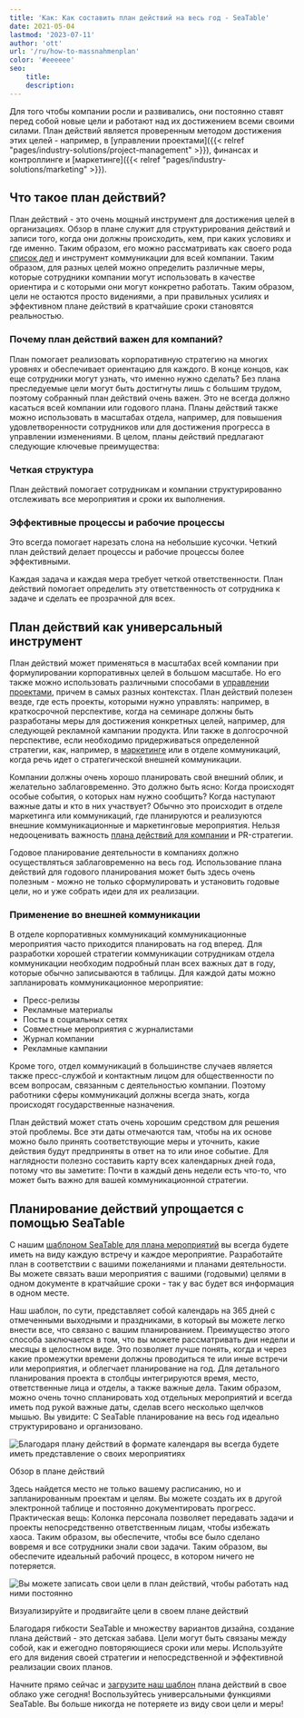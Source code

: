 ```yaml
---
title: 'Как: Как составить план действий на весь год - SeaTable'
date: 2021-05-04
lastmod: '2023-07-11'
author: 'ott'
url: '/ru/how-to-massnahmenplan'
color: '#eeeeee'
seo:
    title:
    description:
---
```


Для того чтобы компании росли и развивались, они постоянно ставят перед собой новые цели и работают над их достижением всеми своими силами. План действий является проверенным методом достижения этих целей - например, в [управлении проектами]({{< relref "pages/industry-solutions/project-management" >}}), финансах и контроллинге и [маркетинге]({{< relref "pages/industry-solutions/marketing" >}}).

## Что такое план действий?

План действий - это очень мощный инструмент для достижения целей в организациях. Обзор в плане служит для структурирования действий и записи того, когда они должны происходить, кем, при каких условиях и где именно. Таким образом, его можно рассматривать как своего рода [список дел](https://seatable.io/ru/to-do-liste-online/) и инструмент коммуникации для всей компании. Таким образом, для разных целей можно определить различные меры, которые сотрудники компании могут использовать в качестве ориентира и с которыми они могут конкретно работать. Таким образом, цели не остаются просто видениями, а при правильных усилиях и эффективном плане действий в кратчайшие сроки становятся реальностью.

### Почему план действий важен для компаний?

План помогает реализовать корпоративную стратегию на многих уровнях и обеспечивает ориентацию для каждого. В конце концов, как еще сотрудники могут узнать, что именно нужно сделать? Без плана преследуемые цели могут быть достигнуты лишь с большим трудом, поэтому собранный план действий очень важен. Это не всегда должно касаться всей компании или годового плана. Планы действий также можно использовать в масштабах отдела, например, для повышения удовлетворенности сотрудников или для достижения прогресса в управлении изменениями. В целом, планы действий предлагают следующие ключевые преимущества:

### Четкая структура

План действий помогает сотрудникам и компании структурированно отслеживать все мероприятия и сроки их выполнения.

### Эффективные процессы и рабочие процессы

Это всегда помогает нарезать слона на небольшие кусочки. Четкий план действий делает процессы и рабочие процессы более эффективными.

Каждая задача и каждая мера требует четкой ответственности. План действий помогает определить эту ответственность от сотрудника к задаче и сделать ее прозрачной для всех.

## План действий как универсальный инструмент

План действий может применяться в масштабах всей компании при формулировании корпоративных целей в большом масштабе. Но его также можно использовать различными способами в [управлении проектами](https://seatable.io/ru/projektmanagement/), причем в самых разных контекстах. План действий полезен везде, где есть проекты, которыми нужно управлять: например, в краткосрочной перспективе, когда на семинаре должны быть разработаны меры для достижения конкретных целей, например, для следующей рекламной кампании продукта. Или также в долгосрочной перспективе, если необходимо придерживаться определенной стратегии, как, например, в [маркетинге](https://seatable.io/ru/marketing/) или в отделе коммуникаций, когда речь идет о стратегической внешней коммуникации.

Компании должны очень хорошо планировать свой внешний облик, и желательно заблаговременно. Это должно быть ясно: Когда происходят особые события, о которых нам нужно сообщить? Когда наступают важные даты и кто в них участвует? Обычно это происходит в отделе маркетинга или коммуникаций, где планируются и реализуются внешние коммуникационные и маркетинговые мероприятия. Нельзя недооценивать важность [плана действий для компании](https://www.fuer-gruender.de/wissen/unternehmen-gruenden/aussenauftritt/externe-kommunikation/) и PR-стратегии.

Годовое планирование деятельности в компаниях должно осуществляться заблаговременно на весь год. Использование плана действий для годового планирования может быть здесь очень полезным - можно не только сформулировать и установить годовые цели, но и уже собрать идеи для их реализации.

### Применение во внешней коммуникации

В отделе корпоративных коммуникаций коммуникационные мероприятия часто приходится планировать на год вперед. Для разработки хорошей стратегии коммуникации сотрудникам отдела коммуникации необходим подробный план всех важных дат в году, которые обычно записываются в таблицы. Для каждой даты можно запланировать коммуникационное мероприятие:

- Пресс-релизы
- Рекламные материалы
- Посты в социальных сетях
- Совместные мероприятия с журналистами
- Журнал компании
- Рекламные кампании

Кроме того, отдел коммуникаций в большинстве случаев является также пресс-службой и контактным лицом для общественности по всем вопросам, связанным с деятельностью компании. Поэтому работники сферы коммуникаций должны всегда знать, когда происходят государственные назначения.

План действий может стать очень хорошим средством для решения этой проблемы. Все эти даты отмечаются там, чтобы на их основе можно было принять соответствующие меры и уточнить, какие действия будут предприняты в ответ на то или иное событие. Для наглядности полезно составить карту всех календарных дней года, потому что вы заметите: Почти в каждый день недели есть что-то, что может быть важно для вашей коммуникационной стратегии.

## Планирование действий упрощается с помощью SeaTable

С нашим [шаблоном SeaTable для плана мероприятий](https://seatable.io/ru/vorlage/hntk-vocrksmyj-9746vka/) вы всегда будете иметь на виду каждую встречу и каждое мероприятие. Разработайте план в соответствии с вашими пожеланиями и планами деятельности. Вы можете связать ваши мероприятия с вашими (годовыми) целями в одном документе в кратчайшие сроки - так у вас будет вся информация в одном месте.

Наш шаблон, по сути, представляет собой календарь на 365 дней с отмеченными выходными и праздниками, в который вы можете легко внести все, что связано с вашим планированием. Преимущество этого способа заключается в том, что вы можете рассматривать дни недели и месяцы в целостном виде. Это позволяет лучше понять, когда и через какие промежутки времени должны проводиться те или иные встречи или мероприятия, и облегчает планирование на год. Для детального планирования проекта в столбцы интегрируются время, место, ответственные лица и отделы, а также важные дела. Таким образом, можно очень точно спланировать ход отдельных мероприятий и всегда иметь под рукой важные даты, сделав всего несколько щелчков мышью. Вы увидите: С SeaTable планирование на весь год идеально структурировано и организовано.

![Благодаря плану действий в формате календаря вы всегда будете иметь представление о своих мероприятиях](https://seatable.de/wp-content/uploads/2021/04/Overview.jpg)

Обзор в плане действий

Здесь найдется место не только вашему расписанию, но и запланированным проектам и целям. Вы можете создать их в другой электронной таблице и постоянно документировать прогресс. Практическая вещь: Колонка персонала позволяет передавать задачи и проекты непосредственно ответственным лицам, чтобы избежать хаоса. Таким образом, вы обеспечите, чтобы все было сделано вовремя и все сотрудники знали свои задачи. Таким образом, вы обеспечите идеальный рабочий процесс, в котором ничего не потеряется.

![Вы можете записать свои цели в план действий, чтобы работать над ними постоянно](https://seatable.de/wp-content/uploads/2021/04/Annual-Goals.jpg)

Визуализируйте и продвигайте цели в своем плане действий

Благодаря гибкости SeaTable и множеству вариантов дизайна, создание плана действий - это детская забава. Цели могут быть связаны между собой, как и ежегодно повторяющиеся сроки или меры. Используйте его для видения своей стратегии и непосредственной и эффективной реализации своих планов.

Начните прямо сейчас и [загрузите наш шаблон](https://seatable.io/ru/vorlage/hntk-vocrksmyj-9746vka/) плана действий в свое облако уже сегодня! Воспользуйтесь универсальными функциями SeaTable. Вы больше никогда не потеряете из виду свои цели и меры!
